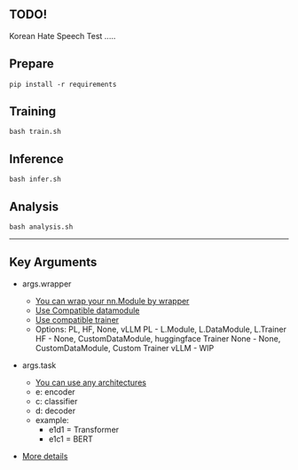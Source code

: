 ## TODO!
Korean Hate Speech Test
.....

## Prepare
```
pip install -r requirements
```


## Training
```
bash train.sh
```


## Inference
```
bash infer.sh
```


## Analysis
```
bash analysis.sh
```

------------------------

## Key Arguments

- args.wrapper
    - [You can wrap your nn.Module by wrapper](https://github.com/jogamy/Template/tree/master/nn/wrapper_templates)
    - [Use Compatible datamodule](https://github.com/jogamy/Template/tree/master/data/datamodules)
    - [Use compatible trainer](https://github.com/jogamy/Template/tree/master/trainer)
    - Options: PL, HF, None, vLLM
        PL - L.Module, L.DataModule, L.Trainer
        HF - None, CustomDataModule, huggingface Trainer
        None - None, CustomDataModule, Custom Trainer
        vLLM - WIP
- args.task
    - [You can use any architectures](https://github.com/jogamy/Template/tree/master/nn/task_templates)
    - e: encoder
    - c: classifier
    - d: decoder
    - example: 
        - e1d1 = Transformer
        - e1c1 = BERT

- [More details](https://github.com/jogamy/Template/tree/master/args)




<!-- # Open Intent Classification (WIP)


## Key features
- [**Transformers**](https://https://huggingface.co/docs/transformers/index) 
- [**Lightning**](https://lightning.ai//) 


## 실행 방법1
config.yaml에 모델, 데이터, Trainer를 지정
```bash
python train.py --config <config.yaml>
```

실행 예제
```bash 
python train.py --config samples/feature_extractor.yaml
```

## 실행 방법2
모델, 데이터, Trainer를 각각 따로 지정
```bash 
python train.py --model <model-yaml> --trainer <trainer-yaml> --data <data-yaml> --model_name_or_path <plm-path> --known_cls_ratio <float> --seed <int> --mode <train-or-test>
```

실행 예제
```bash 
python train.py --model samples/model/adb.yaml --trainer samples/trainer/adb.yaml --data samples/data/stackvoerflow.yaml --model_name_or_path bert-base-cased --known_cls_ratio 0.25 --seed 5 --mode train
```
 -->
